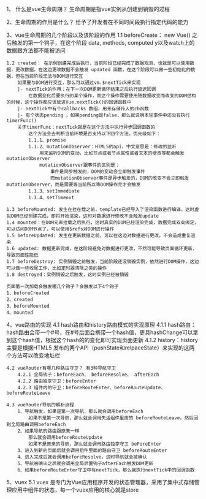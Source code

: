 1、 什么是vue生命周期？
    生命周期是指vue实例从创建到销毁的过程

2、生命周期的作用是什么？
    给予了开发者在不同时间段执行指定代码的能力

3、vue生命周期的几个阶段以及该阶段的作用
    1.1 beforeCreate： new Vue() 之后触发的第一个钩子，在这个阶段
        data, methods, computed y以及watch上的数据跟方法都不能被访问
    
    1.2 created： 在示例创建完成后执行，当前阶段已经完成了数据观测，也就是可以使用数据，更改数据，在这边更改数据不会触发 updated 函数，在这个阶段可以做一些初始化的数据，但在当前阶段无法与DOM进行交互
        如果要与DOM进行交互，那么可以通过vm.$nextTick来实现
        |- nextTick的作用：在下一次DOM更新循环结束之后执行延迟回调
            在数据变化后要执行的某个操作，而这个操作需要使用随数据改变而改变的DOM结构的时候，这个操作都应该放进Vue.nextTick()的回调函数中
        |- nextTick中有个callbacks 数组，用来存储传入的cb函数
        |- 有个状态pending ，如果pending是false，那么就说明本轮事件中还没有执行timerFunc()
        关于timerFunc：nextTick就是在这个方法中执行异步回调函数的
            这个方法会去判断当前环境是否支持以下四个方法，优先级如下：
            1.1.1、promise
            1.1.2、mutationObserver：HTML5的api，中文意思是：修改的监听
                用来监听DOM的变动，比如节点或者节点属性或者文本的增改等都会触发mutationObserver
                mutationObserver跟事件的区别是：
                    事件是同步触发的，DOM的变动会立即触发事件
                    而mutationObserver事件是异步触发的，DOM的改变不会立即触发mutationObserver，而是需要等当前所以等DOM操作完才会触发
            1.1.3、setImmediate
            1.1.4、setTimeout

    1.3 beforeMounted: 发生在挂在载之前，template已经导入了渲染函数进行编译，这时虚拟DOM已经创建完成，即将开始渲染，这时对数据进行修改不会触发update
    1.4 mounted：在DOM元素挂载之后执行，这时真实的DOM已经渲染完成，数据完成双向绑定，可以访问DOM节点了，可以使用$refs对DOM进行操作
    1.5 beforeUpdated: 发生在更新数据之前，可以在这边对数据进行更改，不会造成重复渲染
    1.6 updated: 数据更新完成，在这阶段避免对数据进行更改，不然可能导致页面循环更新，导致页面性能低
    1.7 beforeDestroy: 实例销毁之前触发，当前阶段还没销毁实例，依然进行DOM操作，这边可以做一些收尾工作，比如定时器清除之类的操作
    1.8 destroyed：实例销毁之后触发，这时实例已经被销毁

    页面第一次加载会触发哪几个钩子？会触发以下4个钩子
    1、beforeCreated
    2、created
    3、beforeMounted
    4、mounted

4、vue路由的实现
    4.1 hash路由和history路由模式的实现原理
        4.1.1 hash路由：hash路由会带一个#号，在#号后面会携带一个hash值，更具hashChange可以拿到这个hash值，根据这个hash的的变化即可实现页面更新
        4.1.2 history：history主要是根据HTML5 发布的两个API（pushState和relpaceState）来实现的这两个方法可以改变地址栏

    4.2 vueRouter有哪几种路由守卫？ 有3种导航守卫
        4.2.1 全局钩子：beforeEach、 beforeResolve、 afterEach
        4.2.2 路由独享守卫：beforeEnter
        4.2.3 组件内的守卫：beforeRouteEnter、beforeRouteUpdate、beforeRouteLeave

    4.3 vueRouter导航的解析流程
        1、导航触发，如果是第一次导航，那么就会调用beforeEach
            如果不是第一次导航，那么就会调用失活组件里面的 beforeRouteLeave，然后回到全局路由调用beforeEach
        2、如果导航的路由跟原来一样
            那么就会调用beforeRouteUpdate
            如果不是原来的导航，那么就会调用路由独享守卫 beForeEnter
        3、进入到新的页面后就会调用组件里面的路由守卫 beforeRouteEnter
        4、进入完成后就会调用beforeResolve，这时导航就会被确认
        5、导航被确认之后就会调用全局后置钩子afterEach触发DOM更新
        6、如果beforeRouteEnter守卫中有nextTick，那么就执行nextTick中的回调函数

5、vuex
    5.1 vuex 是专门为Vue应用程序开发的状态管理器，采用了集中式存储管理应用中组件的状态，每一个vuex应用的核心就是store
        

